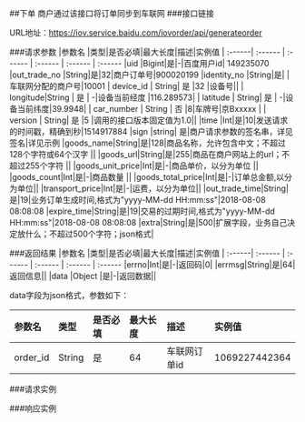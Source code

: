 ##下单
商户通过该接口将订单同步到车联网
###接口链接

URL地址：https://iov.service.baidu.com/iovorder/api/generateorder

###请求参数
 |参数名 |类型|是否必填|最大长度|描述|实例值
| :------| :------ | :------ | :------ | :------ | :------ 
 |uid |Bigint|是|-|百度用户id| 149235070
 |out_trade_no |String|是|32|商户订单号|900020199
 |identity_no  |String|是| |车联网分配的商户号|10001
 | device_id | String| 是 |32 |设备号||
 | longitude|String | 是 | -|设备当前经度 |116.289573|
 | latitude | String| 是 | -|设备当前纬度|39.9948|
 | car_number | String | 否 |8|车牌号|京Bxxxxx |
 | version | String| 是 |5 |调用的接口版本固定值为1.0||
|time |Int|是|10|发送请求的时间戳，精确到秒|1514917884 |sign |string| 是|商户请求参数的签名串，详见签名|详见示例
|goods_name|String|是|128|商品名称，允许包含中文；不超过128个字符或64个汉字 ||
|goods_url|String|是|255|商品在商户网站上的url；不超过255个字符 ||
|goods_unit_price|Int|是|-|商品单价，以分为单位 ||
|goods_count|Int|是|-|商品数量 ||
|goods_total_price|Int|是|-|订单总金额,以分为单位||
|transport_price|Int|是|-|运费，以分为单位||
|out_trade_time|String|是|19|业务订单生成时间,格式为"yyyy-MM-dd HH:mm:ss"|2018-08-08 08:08:08
|expire_time|String|是|19|交易的过期时间,格式为"yyyy-MM-dd HH:mm:ss"|2018-08-08 08:08:08
|extra|String|是|500|扩展字段，业务自己决定放什么；不超过500个字符；json格式|


 ###返回结果
|参数名 |类型|是否必填|最大长度|描述|实例值
| :------| :------ | :------ | :------ | :------ | :------
 |errno|Int|是|-|返回码|0|
 |errmsg|String|是|64|返回信息|| 
 |data |Object |是|-|返回数据||

 data字段为json格式，参数如下：
 
|参数名 |类型|是否必填|最大长度|描述|实例值
| :------| :------ | :------ | :------ | :------ | :------
| order_id |String|是|64| 车联网订单id|1069227442364|
 
###请求实例

###响应实例

